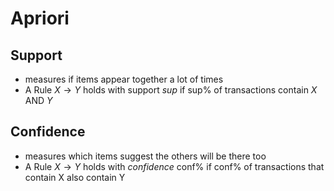 # Apriori

## Support
- measures if items appear together a lot of times
- A Rule $X\rightarrow Y$ holds with support *sup*  if sup% of transactions contain $X$ AND $Y$
## Confidence
- measures which items suggest the others will be there too
- A Rule $X\rightarrow Y$ holds with *confidence* conf% if conf% of transactions that contain X also contain Y 